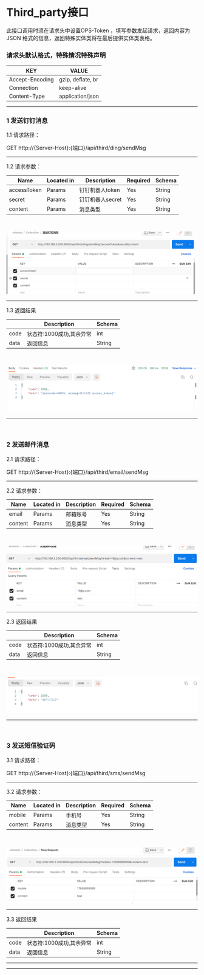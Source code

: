 
# Third_party接口
此接口调用时须在请求头中设置OPS-Token ，填写参数发起请求，返回内容为 JSON 格式的信息，返回特殊实体类将在最后提供实体类表格。



### 请求头默认格式，特殊情况特殊声明



| KEY                |     VALUE      |     
| -------------------|----------------------|
| Accept-Encoding        |         gzip, deflate, br |     
| Connection          |         keep-alive           |          
| Content-Type          |         application/json |    
---




###  1 发送钉钉消息


1.1 请求路径：

GET http://{Server-Host}:{端口}/api/third/ding/sendMsg


---

1.2 请求参数：


| Name                |     Located in     |           Description         |     Required    |        Schema   |
| -------------------|----------------------|-------------------------------|-----------------|-----------   |
|    accessToken   |      Params  |       钉钉机器人token      |      Yes            |    String
|    secret   |      Params  |       钉钉机器人secret      |      Yes            |    String
|    content   |      Params  |       消息类型     |      Yes            |    String

<br>


![img_24.png](../Images/ding_sendMsg.png)


----

1.3 返回结果


|               |     Description    |           Schema              |  
| --------------|----------------------|---------------------------
| code        |   状态符:1000成功,其余异常 |         int              |    
| data       |         返回信息        |           String              | 


<br>


![img_25.png](../Images/ding_sendMsg_r.png)

---

<br>



###  2 发送邮件消息


2.1 请求路径：

GET http://{Server-Host}:{端口}/api/third/email/sendMsg


---

2.2 请求参数：


| Name                |     Located in     |           Description         |     Required    |        Schema   |
| -------------------|----------------------|-------------------------------|-----------------|-----------   |
|    email   |      Params      |       邮箱账号      |      Yes            |    String
|    content   |      Params      |       消息类型      |      Yes            |    String

<br>



![img_26.png](../Images/email_sendMsg.png)

----

2.3 返回结果


|               |     Description    |           Schema              |  
| --------------|----------------------|---------------------------
| code        |   状态符:1000成功,其余异常 |           int            |    
| data       |         返回信息        |             String            | 


<br>


![img_27.png](../Images/email_sendMsg_r.png)

---

<br>



###  3 发送短信验证码 


3.1 请求路径：

GET http://{Server-Host}:{端口}/api/third/sms/sendMsg


---

3.2 请求参数：


| Name                |     Located in     |           Description         |     Required    |        Schema   |
| -------------------|----------------------|-------------------------------|-----------------|-----------   |
|    mobile   |      Params      |       手机号      |      Yes            |    String
|    content   |      Params      |       消息类型      |      Yes            |    String

<br>


![img_28.png](../Images/sms_sendMsg.png)

----

3.3 返回结果


|               |     Description    |           Schema              |  
| --------------|----------------------|---------------------------
| code        |   状态符:1000成功,其余异常 |        int               |    
| data       |         返回信息        |           String              | 


---
---